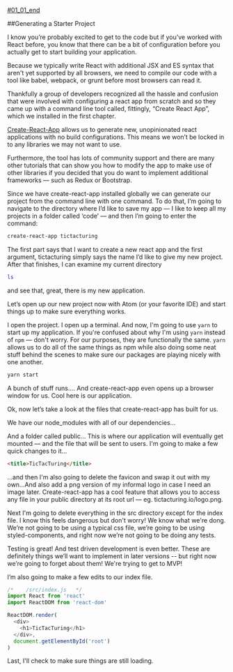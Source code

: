 [#01_01_end](https://tictacturing-01-01.herokuapp.com/)

##Generating a Starter Project

I know you’re probably excited to get to the code but if you’ve worked with React before, you know that there can be a bit of configuration before you actually get to start building your application.

Because we typically write React with additional JSX and ES syntax that aren't yet supported by all browsers, we need to compile our code with a tool like babel, webpack, or grunt before most browsers can read it.

Thankfully a group of developers recognized all the hassle and confusion that were involved with configuring a react app from scratch and so they came up with a command line tool called, fittingly, “Create React App”, which we installed in the first chapter.

[Create-React-App](https://github.com/facebookincubator/create-react-app) allows us to generate new, unopinionated react applications with no build configurations. This means we won’t be locked in to any libraries we may not want to use.

Furthermore, the tool has lots of community support and there are many other tutorials that can show you how to modify the app to make use of other libraries if you decided that you do want to implement additional frameworks –– such as Redux or Bootstrap.

Since we have create-react-app installed globally we can generate our project from the command line with one command. To do that, I’m going to navigate to the directory where I’d like to save my app –– I like to keep all my projects in a folder called ‘code’ –– and then I’m going to enter the command:

```bash
create-react-app tictacturing
```

The first part says that I want to create a new react app and the first argument, tictacturing simply says the name I’d like to give my new project. After that finishes, I can examine my current directory

```bash
ls
```

and see that, great, there is my new application.

Let’s open up our new project now with Atom (or your favorite IDE) and start things up to make sure everything works.

I open the project. I open up a terminal. And now, I'm going to use `yarn` to start up my application. If you're confused about why I'm using `yarn` instead of `npm` –– don't worry. For our purposes, they are functionally the same. `yarn` allows us to do all of the same things as npm while also doing some neat stuff behind the scenes to make sure our packages are playing nicely with one another.

```bash
yarn start
```

A bunch of stuff runs.... And create-react-app even opens up a browser window for us. Cool here is our application.

Ok, now let’s take a look at the files that create-react-app has built for us.

We have our node_modules with all of our dependencies...

And a folder called public... This is where our application will eventually get mounted –– and the file that will be sent to users. I'm going to make a few quick changes to it...

```html
<title>TicTacTuring</title>
```

...and then I'm also going to delete the favicon and swap it out with my own...And also add a png version of my informal logo in case I need an image later. Create-react-app has a cool feature that allows you to access any file in your public directory at its root url –– eg. tictacturing.io/logo.png.

Next I'm going to delete everything in the src directory except for the index file. I know this feels dangerous but don't worry! We know what we're dong. We’re not going to be using a typical css file, we’re going to be using styled-components, and right now we’re not going to be doing any tests.

Testing is great! And test driven development is even better. These are definitely things we’ll want to implement in later versions -- but right now we’re going to forget about them! We're trying to get to MVP!

I’m also going to make a few edits to our index file.

```javascript
/*    /src/index.js   */
import React from 'react'
import ReactDOM from 'react-dom'

ReactDOM.render(
  <div>
    <h1>TicTacTuring</h1>
  </div>,
  document.getElementById('root')
)
```

Last, I'll check to make sure things are still loading.
